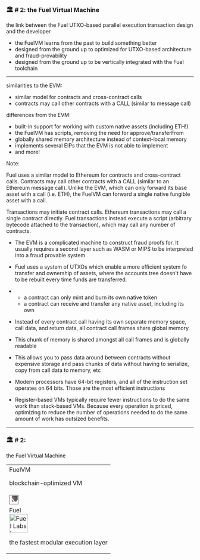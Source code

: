 ### 🏛️ # 2: the Fuel Virtual Machine

<p class="size">the link between the Fuel UTXO-based parallel execution transaction design and the developer</p>

<ul class="smallersize">
    <li>the FuelVM learns from the past to build something better</li>
    <li>designed from the ground up to optimized for UTXO-based architecture and fraud-provability</li>
    <li>designed from the ground up to be vertically integrated with the Fuel toolchain</li>
</ul>

---

<p class="size">similarities to the EVM:</p>
<ul class="smallersize">
    <li>similar model for contracts and cross-contract calls</li>
    <li>contracts may call other contracts with a CALL (similar to message call)</li>
</ul>

<p class="size">differences from the EVM:</p>
<ul class="smallersize">
    <li>built-in support for working with custom native assets (including ETH!)</li>
    <li>the FuelVM has scripts, removing the need for approve/transferFrom</li>
    <li>globally shared memory architecture instead of context-local memory</li>
    <li>implements several EIPs that the EVM is not able to implement</li>
    <li>and more!</li>
</ul>

Note:

Fuel uses a similar model to Ethereum for contracts and cross-contract calls. Contracts may call other contracts with a CALL (similar to an Ethereum message call). Unlike the EVM, which can only forward its base asset with a call (i.e. ETH), the FuelVM can forward a single native fungible asset with a call.

Transactions may initiate contract calls. Ethereum transactions may call a single contract directly. Fuel transactions instead execute a script (arbitrary bytecode attached to the transaction), which may call any number of contracts.

* The EVM is a complicated machine to construct fraud proofs for. It usually requires a second layer such as WASM or MIPS to be interpreted into a fraud provable system


* Fuel uses a system of UTXOs which enable a more efficient system fo transfer and ownership of assets, where the accounts tree doesn't have to be rebuilt every time funds are transferred.


* - a contract can only mint and burn its own native token
  - a contract can receive and transfer any native asset, including its own

* Instead of every contract call having its own separate memory space, call data, and return data, all contract call frames share global memory
* This chunk of memory is shared amongst all call frames and is globally readable
* This allows you to pass data around between contracts without expensive storage and pass chunks of data without having to serialize, copy from call data to memory, etc

* Modern processors have 64-bit registers, and all of the instruction set operates on 64 bits. Those are the most efficient instructions

* Register-based VMs typically require fewer instructions to do the same work than stack-based VMs. Because every operation is priced, optimizing to reduce the number of operations needed to do the same amount of work has outsized benefits.

---

<div class="container">

<div class="col">
<h3>🏛️ # 2:</h3>

<p class="size">
the Fuel Virtual Machine
</p>
</div>

<div class="col">
<table>
    <tr>
        <td>
        FuelVM
        <p class="smallersize">
        blockchain-optimized VM
        </p>
        </td>
    </tr>
    <tr>
        <td>
            <img src="./images/right_arrow.png" width=25px alt="<-" style="filter: invert(70%); transform: rotate(90deg);"/>
        </td>
    </tr>
    <tr>
        <td>
            <div class="container">
                <div class="col">Fuel</div>
                <div class="col">
                    <img src="./images/fuel_logo.png" width=50px alt="Fuel Labs logo"/>
                </div>
            </div>
            <p class="smallersize">
            the fastest modular execution layer
            </p>
        </td>
    </tr>
</table>
</div>

</div>
